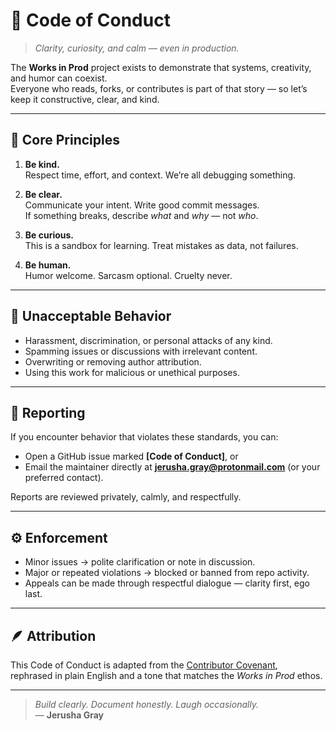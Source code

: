 # 🧩 Code of Conduct

> *Clarity, curiosity, and calm — even in production.*

The **Works in Prod** project exists to demonstrate that systems, creativity, and humor can coexist.  
Everyone who reads, forks, or contributes is part of that story — so let’s keep it constructive, clear, and kind.

---

## 🧠 Core Principles

1. **Be kind.**  
   Respect time, effort, and context. We’re all debugging something.

2. **Be clear.**  
   Communicate your intent. Write good commit messages.  
   If something breaks, describe *what* and *why* — not *who*.

3. **Be curious.**  
   This is a sandbox for learning. Treat mistakes as data, not failures.

4. **Be human.**  
   Humor welcome. Sarcasm optional. Cruelty never.

---

## 🚫 Unacceptable Behavior

- Harassment, discrimination, or personal attacks of any kind.  
- Spamming issues or discussions with irrelevant content.  
- Overwriting or removing author attribution.  
- Using this work for malicious or unethical purposes.  

---

## 🧭 Reporting

If you encounter behavior that violates these standards, you can:  
- Open a GitHub issue marked **[Code of Conduct]**, or  
- Email the maintainer directly at **jerusha.gray@protonmail.com** (or your preferred contact).  

Reports are reviewed privately, calmly, and respectfully.  

---

## ⚙️ Enforcement

- Minor issues → polite clarification or note in discussion.  
- Major or repeated violations → blocked or banned from repo activity.  
- Appeals can be made through respectful dialogue — clarity first, ego last.

---

## 🪶 Attribution

This Code of Conduct is adapted from the [Contributor Covenant](https://www.contributor-covenant.org),  
rephrased in plain English and a tone that matches the *Works in Prod* ethos.

---

> *Build clearly. Document honestly. Laugh occasionally.*  
> — **Jerusha Gray**
